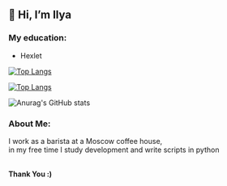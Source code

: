 <h2>👋 Hi, I’m Ilya</h2>

<h3>My education:</h3>
<ul>
   <li>Hexlet</li>
</ul>

[![Top Langs](https://github-readme-stats.vercel.app/api/top-langs/?username=IXIIIK)](https://github.com/anuraghazra/github-readme-stats)

[![Top Langs](https://github-readme-stats.vercel.app/api/top-langs/?username=IXIIIK&layout=compact)](https://github.com/IXIIIK/github-readme-stats)


![Anurag's GitHub stats](https://github-readme-stats.vercel.app/api?username=IXIIIK&show_icons=true&theme=transparent)


<h3>About Me:</h3>
<p>
  I work as a barista at a Moscow coffee house,<br>
  in my free time I study development and write scripts in python
</p>
<br>
<b>Thank You :)</b>
<!---
IXIIIK/IXIIIK is a ✨ special ✨ repository because its `README.md` (this file) appears on your GitHub profile.
You can click the Preview link to take a look at your changes.
--->
